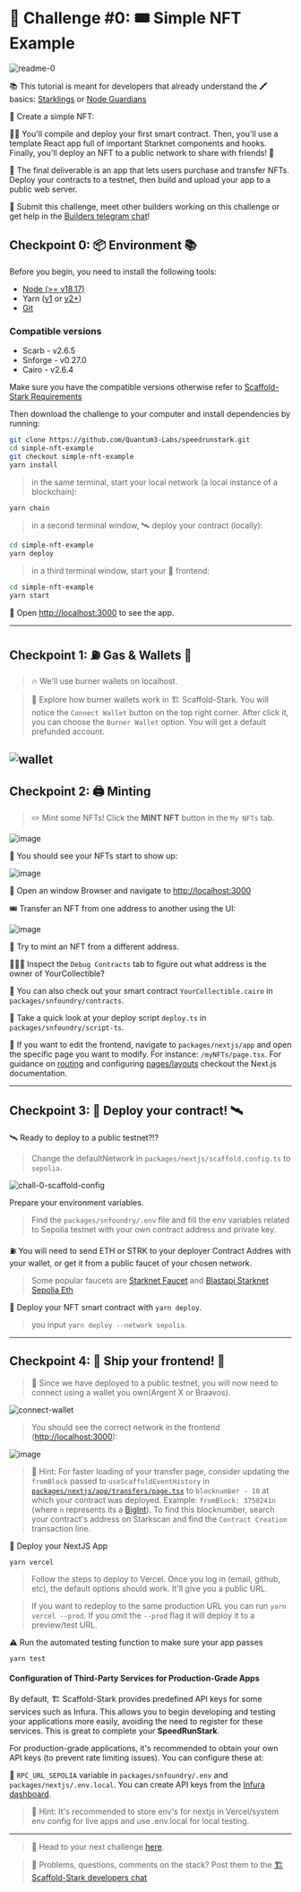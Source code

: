 # 🚩 Challenge #0: 🎟 Simple NFT Example

![readme-0](https://raw.githubusercontent.com/Quantum3-Labs/speedrunstark/4fa48a3fb7eb1319c3424b9b835fc6acdb1a9f00/packages/nextjs/public/hero.png)

📚 This tutorial is meant for developers that already understand the 🖍️ basics: [Starklings](https://starklings.app/) or [Node Guardians](https://nodeguardians.io/campaigns?f=3%3D2)

🎫 Create a simple NFT:

👷‍♀️ You'll compile and deploy your first smart contract. Then, you'll use a template React app full of important Starknet components and hooks. Finally, you'll deploy an NFT to a public network to share with friends! 🚀

🌟 The final deliverable is an app that lets users purchase and transfer NFTs. Deploy your contracts to a testnet, then build and upload your app to a public web server.

💬 Submit this challenge, meet other builders working on this challenge or get help in the [Builders telegram chat](https://t.me/+wO3PtlRAreo4MDI9)!

## Checkpoint 0: 📦 Environment 📚

Before you begin, you need to install the following tools:

- [Node (>= v18.17)](https://nodejs.org/en/download/)
- Yarn ([v1](https://classic.yarnpkg.com/en/docs/install/) or [v2+](https://yarnpkg.com/getting-started/install))
- [Git](https://git-scm.com/downloads)

### Compatible versions

- Scarb - v2.6.5
- Snforge - v0.27.0
- Cairo - v2.6.4

Make sure you have the compatible versions otherwise refer to [Scaffold-Stark Requirements](https://github.com/Quantum3-Labs/scaffold-stark-2?.tab=readme-ov-file#requirements)

Then download the challenge to your computer and install dependencies by running:

```sh
git clone https://github.com/Quantum3-Labs/speedrunstark.git
cd simple-nft-example
git checkout simple-nft-example
yarn install
```

> in the same terminal, start your local network (a local instance of a blockchain):

```bash
yarn chain
```

> in a second terminal window, 🛰 deploy your contract (locally):

```sh
cd simple-nft-example
yarn deploy
```

> in a third terminal window, start your 📱 frontend:

```sh
cd simple-nft-example
yarn start
```

📱 Open [http://localhost:3000](http://localhost:3000) to see the app.

---

## Checkpoint 1: ⛽️ Gas & Wallets 👛

> 🔥 We'll use burner wallets on localhost.

> 👛 Explore how burner wallets work in 🏗 Scaffold-Stark. You will notice the `Connect Wallet` button on the top right corner. After click it, you can choose the `Burner Wallet` option. You will get a default prefunded account.

## ![wallet](https://raw.githubusercontent.com/Quantum3-Labs/speedrunstark/simple-nft-example/packages/nextjs/public/ch0-wallet.png)

## Checkpoint 2: 🖨 Minting

> ✏️ Mint some NFTs! Click the **MINT NFT** button in the `My NFTs` tab.

![image](https://raw.githubusercontent.com/Quantum3-Labs/speedrunstark/simple-nft-example/packages/nextjs/public/ch0-mynft.png)

👀 You should see your NFTs start to show up:

![image](https://raw.githubusercontent.com/Quantum3-Labs/speedrunstark/simple-nft-example/packages/nextjs/public/ch0-nfts-images.png)

👛 Open an window Browser and navigate to <http://localhost:3000>

🎟 Transfer an NFT from one address to another using the UI:

![image](https://github.com/Quantum3-Labs/speedrunstark/blob/simple-nft-example/packages/nextjs/public/ch0-nfts-images-transfer.png?raw=true)

👛 Try to mint an NFT from a different address.

🕵🏻‍♂️ Inspect the `Debug Contracts` tab to figure out what address is the owner of YourCollectible?

🔏 You can also check out your smart contract `YourCollectible.cairo` in `packages/snfoundry/contracts`.

💼 Take a quick look at your deploy script `deploy.ts` in `packages/snfoundry/script-ts`.

📝 If you want to edit the frontend, navigate to `packages/nextjs/app` and open the specific page you want to modify. For instance: `/myNFTs/page.tsx`. For guidance on [routing](https://nextjs.org/docs/app/building-your-application/routing/defining-routes) and configuring [pages/layouts](https://nextjs.org/docs/app/building-your-application/routing/pages-and-layouts) checkout the Next.js documentation.

---

## Checkpoint 3: 💾 Deploy your contract! 🛰

🛰 Ready to deploy to a public testnet?!?

> Change the defaultNetwork in `packages/nextjs/scaffold.config.ts` to `sepolia`.

![chall-0-scaffold-config](https://raw.githubusercontent.com/Quantum3-Labs/speedrunstark/simple-nft-example/packages/nextjs/public/ch0-scaffold-config.png)

Prepare your environment variables.

> Find the `packages/snfoundry/.env` file and fill the env variables related to Sepolia testnet with your own contract address and private key.

⛽️ You will need to send ETH or STRK to your deployer Contract Addres with your wallet, or get it from a public faucet of your chosen network.

> Some popular faucets are [Starknet Faucet](https://starknet-faucet.vercel.app/) and [Blastapi Starknet Sepolia Eth](https://blastapi.io/faucets/starknet-sepolia-eth)

🚀 Deploy your NFT smart contract with `yarn deploy`.

> you input `yarn deploy --network sepolia`.

---

## Checkpoint 4: 🚢 Ship your frontend! 🚁

> 🦊 Since we have deployed to a public testnet, you will now need to connect using a wallet you own(Argent X or Braavos).

![connect-wallet](https://raw.githubusercontent.com/Quantum3-Labs/speedrunstark/gabi/simple-nft-example/packages/nextjs/public/ch0-wallet.png)

> You should see the correct network in the frontend (<http://localhost:3000>):

![image](https://raw.githubusercontent.com/Quantum3-Labs/speedrunstark/simple-nft-example/packages/nextjs/public/ch0-balance.png)

> 💬 Hint: For faster loading of your transfer page, consider updating the `fromBlock` passed to `useScaffoldEventHistory` in [`packages/nextjs/app/transfers/page.tsx`](https://github.com/Quantum3-Labs/scaffold-stark-2/blob/main/packages/nextjs/hooks/scaffold-stark/useScaffoldEventHistory.ts) to `blocknumber - 10` at which your contract was deployed. Example: `fromBlock: 3750241n` (where `n` represents its a [BigInt](https://developer.mozilla.org/en-US/docs/Web/JavaScript/Reference/Global_Objects/BigInt)). To find this blocknumber, search your contract's address on Starkscan and find the `Contract Creation` transaction line.

🚀 Deploy your NextJS App

```shell
yarn vercel
```

> Follow the steps to deploy to Vercel. Once you log in (email, github, etc), the default options should work. It'll give you a public URL.

> If you want to redeploy to the same production URL you can run `yarn vercel --prod`. If you omit the `--prod` flag it will deploy it to a preview/test URL.

⚠️ Run the automated testing function to make sure your app passes

```shell
yarn test
```

#### Configuration of Third-Party Services for Production-Grade Apps

By default, 🏗 Scaffold-Stark provides predefined API keys for some services such as Infura. This allows you to begin developing and testing your applications more easily, avoiding the need to register for these services.
This is great to complete your **SpeedRunStark**.

For production-grade applications, it's recommended to obtain your own API keys (to prevent rate limiting issues). You can configure these at:

🔷 `RPC_URL_SEPOLIA` variable in `packages/snfoundry/.env` and `packages/nextjs/.env.local`. You can create API keys from the [Infura dashboard](https://www.infura.io/).

> 💬 Hint: It's recommended to store env's for nextjs in Vercel/system env config for live apps and use .env.local for local testing.

---

> 🏃 Head to your next challenge [here](https://www.speedrunstark.com/challenge/decentralized-staking).

> 💭 Problems, questions, comments on the stack? Post them to the [🏗 Scaffold-Stark developers chat](https://t.me/+wO3PtlRAreo4MDI9)
